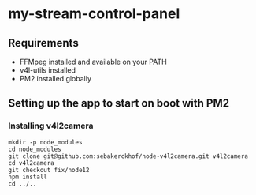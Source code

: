 # my-stream-control-panel

## Requirements

- FFMpeg installed and available on your PATH
- v4l-utils installed
- PM2 installed globally

## Setting up the app to start on boot with PM2

### Installing v4l2camera

```
mkdir -p node_modules
cd node_modules
git clone git@github.com:sebakerckhof/node-v4l2camera.git v4l2camera
cd v4l2camera
git checkout fix/node12
npm install
cd ../..
```
